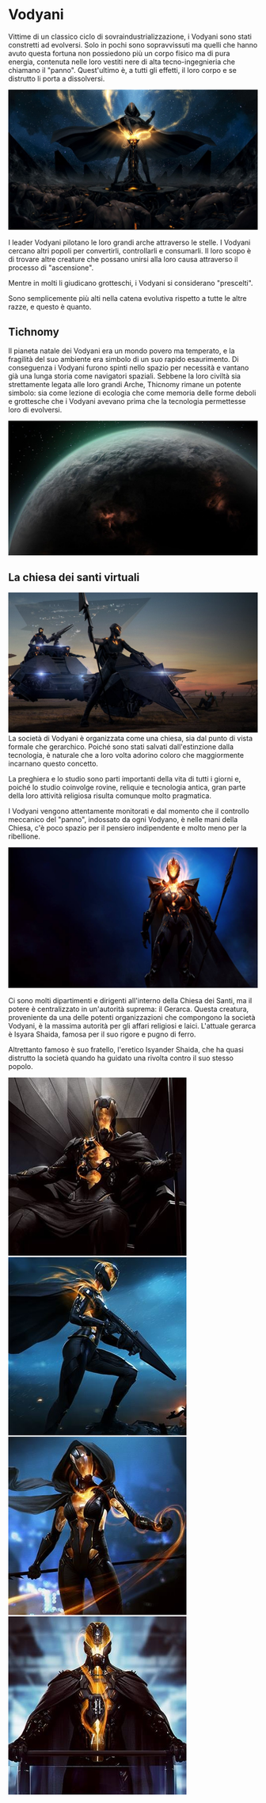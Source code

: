 # Vodyani
Vittime di un classico ciclo di sovraindustrializzazione, i Vodyani sono stati constretti ad evolversi. Solo in pochi sono sopravvissuti ma quelli che hanno avuto questa fortuna non possiedono più un corpo fisico ma di pura energia, contenuta nelle loro vestiti nere di alta tecno-ingegnieria che chiamano il "panno". Quest'ultimo è, a tutti gli effetti, il loro corpo e se distrutto li porta a dissolversi.

![](../../assets/custom_theme/space/images/vodyani/1.jpg)

I leader Vodyani pilotano le loro grandi arche attraverso le stelle. I Vodyani cercano altri popoli per convertirli, controllarli e consumarli. Il loro scopo è di trovare altre creature che possano unirsi alla loro causa attraverso il processo di "ascensione".

Mentre in molti li giudicano grotteschi, i Vodyani si considerano "prescelti".

Sono semplicemente più alti nella catena evolutiva rispetto a tutte le altre razze, e questo è quanto.


## Tichnomy
Il pianeta natale dei Vodyani era un mondo povero ma temperato, e la fragilità del suo ambiente era simbolo di un suo rapido esaurimento. Di conseguenza i Vodyani furono spinti nello spazio per necessità e vantano già una lunga storia come navigatori spaziali. Sebbene la loro civiltà sia strettamente legata alle loro grandi Arche, Thicnomy rimane un potente simbolo: sia come lezione di ecologia che come memoria delle forme deboli e grottesche che i Vodyani avevano prima che la tecnologia permettesse loro di evolversi.

![](../../assets/custom_theme/space/images/vodyani/2.jpg)


## La chiesa dei santi virtuali
![](../../assets/custom_theme/space/images/vodyani/3.jpg)
La società di Vodyani è organizzata come una chiesa, sia dal punto di vista formale che gerarchico. Poiché sono stati salvati dall'estinzione dalla tecnologia, è naturale che a loro volta adorino coloro che maggiormente incarnano questo concetto.

La preghiera e lo studio sono parti importanti della vita di tutti i giorni e, poiché lo studio coinvolge rovine, reliquie e tecnologia antica, gran parte della loro attività religiosa risulta comunque molto pragmatica.

I Vodyani vengono attentamente monitorati e dal momento che il controllo meccanico del "panno", indossato da ogni Vodyano, è nelle mani della Chiesa, c'è poco spazio per il pensiero indipendente e molto meno per la ribellione.

![](../../assets/custom_theme/space/images/vodyani/4.jpg)

Ci sono molti dipartimenti e dirigenti all'interno della Chiesa dei Santi, ma il potere è centralizzato in un'autorità suprema: il Gerarca. Questa creatura, proveniente da una delle potenti organizzazioni che compongono la società Vodyani, è la massima autorità per gli affari religiosi e laici. L'attuale gerarca è Isyara Shaida, famosa per il suo rigore e pugno di ferro.

Altrettanto famoso è suo fratello, l'eretico Isyander Shaida, che ha quasi distrutto la società quando ha guidato una rivolta contro il suo stesso popolo.


![](../../assets/custom_theme/space/images/vodyani/8.jpg) ![](../../assets/custom_theme/space/images/vodyani/7.jpg) ![](../../assets/custom_theme/space/images/vodyani/6.jpg) ![](../../assets/custom_theme/space/images/vodyani/5.jpg)
